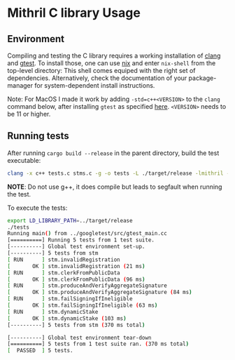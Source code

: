 # Mithril C library Usage

## Environment

Compiling and testing the C library requires a working installation of [clang](https://clang.llvm.org/) and [gtest](https://github.com/google/googletest).
To install those, one can use [nix](https://nixos.org/) and enter `nix-shell` from the top-level directory: This shell comes equiped with the right set of dependencies.
Alternatively, check the documentation of your package-manager for system-dependent install instructions.

Note: For MacOS I made it work by adding `-std=c++<VERSION>` to the `clang` command below, after installing `gtest` as
specified [here](https://github.com/google/googletest/blob/main/googletest/README.md#standalone-cmake-project). 
`<VERSION>` needs to be 11 or higher. 

## Running tests

After running `cargo build --release` in the parent directory, build the test executable:

``` sh
clang -x c++ tests.c stms.c -g -o tests -L ./target/release -lmithril -lstdc++ -lgtest -lgtest_main
```

**NOTE**: Do not use g++, it does compile but leads to segfault when running the test.

To execute the tests:

``` sh
export LD_LIBRARY_PATH=../target/release
./tests
Running main() from ../googletest/src/gtest_main.cc
[==========] Running 5 tests from 1 test suite.
[----------] Global test environment set-up.
[----------] 5 tests from stm
[ RUN      ] stm.invalidRegistration
[       OK ] stm.invalidRegistration (21 ms)
[ RUN      ] stm.clerkFromPublicData
[       OK ] stm.clerkFromPublicData (96 ms)
[ RUN      ] stm.produceAndVerifyAggregateSignature
[       OK ] stm.produceAndVerifyAggregateSignature (84 ms)
[ RUN      ] stm.failSigningIfIneligible
[       OK ] stm.failSigningIfIneligible (63 ms)
[ RUN      ] stm.dynamicStake
[       OK ] stm.dynamicStake (103 ms)
[----------] 5 tests from stm (370 ms total)

[----------] Global test environment tear-down
[==========] 5 tests from 1 test suite ran. (370 ms total)
[  PASSED  ] 5 tests.
```
